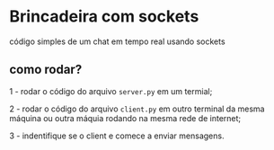 # Brincadeira com sockets

código simples de um chat em tempo real usando sockets

## como rodar?

1 - rodar o código do arquivo ```server.py``` em um termial;

2 - rodar o código do arquivo ```client.py``` em outro terminal da mesma máquina ou outra máquia rodando na mesma rede de internet;

3 - indentifique se o client e comece a enviar mensagens.